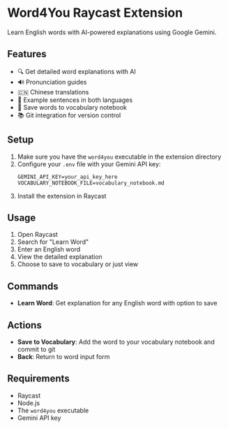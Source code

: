 # Word4You Raycast Extension

Learn English words with AI-powered explanations using Google Gemini.

## Features

- 🔍 Get detailed word explanations with AI
- 🔊 Pronunciation guides
- 🇨🇳 Chinese translations
- 📝 Example sentences in both languages
- 💾 Save words to vocabulary notebook
- 📚 Git integration for version control

## Setup

1. Make sure you have the `word4you` executable in the extension directory
2. Configure your `.env` file with your Gemini API key:
   ```
   GEMINI_API_KEY=your_api_key_here
   VOCABULARY_NOTEBOOK_FILE=vocabulary_notebook.md
   ```
3. Install the extension in Raycast

## Usage

1. Open Raycast
2. Search for "Learn Word" 
3. Enter an English word
4. View the detailed explanation
5. Choose to save to vocabulary or just view

## Commands

- **Learn Word**: Get explanation for any English word with option to save

## Actions

- **Save to Vocabulary**: Add the word to your vocabulary notebook and commit to git
- **Back**: Return to word input form

## Requirements

- Raycast
- Node.js
- The `word4you` executable
- Gemini API key
